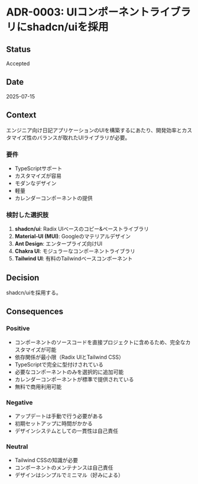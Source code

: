 # ADR-0003: UIコンポーネントライブラリにshadcn/uiを採用

## Status
Accepted

## Date
2025-07-15

## Context
エンジニア向け日記アプリケーションのUIを構築するにあたり、開発効率とカスタマイズ性のバランスが取れたUIライブラリが必要。

### 要件
- TypeScriptサポート
- カスタマイズが容易
- モダンなデザイン
- 軽量
- カレンダーコンポーネントの提供

### 検討した選択肢
1. **shadcn/ui**: Radix UIベースのコピー&ペーストライブラリ
2. **Material-UI (MUI)**: Googleのマテリアルデザイン
3. **Ant Design**: エンタープライズ向けUI
4. **Chakra UI**: モジュラーなコンポーネントライブラリ
5. **Tailwind UI**: 有料のTailwindベースコンポーネント

## Decision
shadcn/uiを採用する。

## Consequences

### Positive
- コンポーネントのソースコードを直接プロジェクトに含めるため、完全なカスタマイズが可能
- 依存関係が最小限（Radix UIとTailwind CSS）
- TypeScriptで完全に型付けされている
- 必要なコンポーネントのみを選択的に追加可能
- カレンダーコンポーネントが標準で提供されている
- 無料で商用利用可能

### Negative
- アップデートは手動で行う必要がある
- 初期セットアップに時間がかかる
- デザインシステムとしての一貫性は自己責任

### Neutral
- Tailwind CSSの知識が必要
- コンポーネントのメンテナンスは自己責任
- デザインはシンプルでミニマル（好みによる）